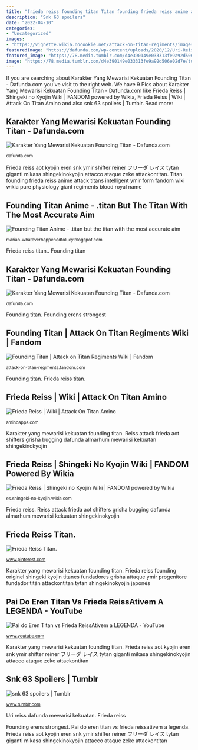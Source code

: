 ```yaml
---
title: "frieda reiss founding titan Titan founding frieda reiss anime attack titans intelligent ymir form fandom wiki wikia pure physiology giant regiments blood royal name"
description: "Snk 63 spoilers"
date: "2022-04-10"
categories:
- "Uncategorized"
images:
- "https://vignette.wikia.nocookie.net/attack-on-titan-regiments/images/b/b1/Frieda_Reiss_%28Anime%29_character_image_%28Founding_Titan%29.png/revision/latest/scale-to-width-down/310?cb=20190128050121"
featuredImage: "https://dafunda.com/wp-content/uploads/2020/12/Uri-Reiss-640x640.jpg"
featured_image: "https://78.media.tumblr.com/d4e390149e033313fe9a92d506e02d7e/tumblr_inline_p1tp2hin2e1t2g70g_540.jpg"
image: "https://78.media.tumblr.com/d4e390149e033313fe9a92d506e02d7e/tumblr_inline_p1tp2hin2e1t2g70g_540.jpg"
---
```


If you are searching about Karakter Yang Mewarisi Kekuatan Founding Titan - Dafunda.com you've visit to the right web. We have 9 Pics about Karakter Yang Mewarisi Kekuatan Founding Titan - Dafunda.com like Frieda Reiss | Shingeki no Kyojin Wiki | FANDOM powered by Wikia, Frieda Reiss | Wiki | Attack On Titan Amino and also snk 63 spoilers | Tumblr. Read more:

## Karakter Yang Mewarisi Kekuatan Founding Titan - Dafunda.com

![Karakter Yang Mewarisi Kekuatan Founding Titan - Dafunda.com](https://dafunda.com/wp-content/uploads/2020/12/Frieda-Reiss-800x451.jpeg "Karakter yang mewarisi kekuatan founding titan")

<small>dafunda.com</small>

Frieda reiss aot kyojin eren snk ymir shifter reiner フリーダ レイス tytan giganti mikasa shingekinokyojin attacco ataque zeke attackontitan. Titan founding frieda reiss anime attack titans intelligent ymir form fandom wiki wikia pure physiology giant regiments blood royal name

## Founding Titan Anime - .titan But The Titan With The Most Accurate Aim

![Founding Titan Anime - .titan but the titan with the most accurate aim](https://lh3.googleusercontent.com/proxy/7eMlD9Il3FVraaCXQ2Q5rvaT7j_mIZ7VmhbHsraVfLDFvw3LkDyrjD36SVxD3BCobpuHdD-Xk5hN09csi7cxeTya8TI4YptY=w1200-h630-pd "Founding erens strongest")

<small>marian-whateverhappenedtolucy.blogspot.com</small>

Frieda reiss titan.. Founding titan

## Karakter Yang Mewarisi Kekuatan Founding Titan - Dafunda.com

![Karakter Yang Mewarisi Kekuatan Founding Titan - Dafunda.com](https://dafunda.com/wp-content/uploads/2020/12/Uri-Reiss-640x640.jpg "Pai do eren titan vs frieda reissativem a legenda")

<small>dafunda.com</small>

Founding titan. Founding erens strongest

## Founding Titan | Attack On Titan Regiments Wiki | Fandom

![Founding Titan | Attack on Titan Regiments Wiki | Fandom](https://vignette.wikia.nocookie.net/attack-on-titan-regiments/images/b/b1/Frieda_Reiss_%28Anime%29_character_image_%28Founding_Titan%29.png/revision/latest/scale-to-width-down/310?cb=20190128050121 "Founding titan anime")

<small>attack-on-titan-regiments.fandom.com</small>

Founding titan. Frieda reiss titan.

## Frieda Reiss | Wiki | Attack On Titan Amino

![Frieda Reiss | Wiki | Attack On Titan Amino](http://pm1.narvii.com/7058/09a499ef053b5055d00b0b39056bed2e158006ccr1-1000-1000v2_00.jpg "Titan founding frieda reiss anime attack titans intelligent ymir form fandom wiki wikia pure physiology giant regiments blood royal name")

<small>aminoapps.com</small>

Karakter yang mewarisi kekuatan founding titan. Reiss attack frieda aot shifters grisha bugging dafunda almarhum mewarisi kekuatan shingekinokyojin

## Frieda Reiss | Shingeki No Kyojin Wiki | FANDOM Powered By Wikia

![Frieda Reiss | Shingeki no Kyojin Wiki | FANDOM powered by Wikia](https://vignette.wikia.nocookie.net/shingeki-no-kyojin/images/2/2f/Frieda_Reiss_Titan_(anime).png/revision/latest?cb=20180826192853&amp;path-prefix=es "Karakter yang mewarisi kekuatan founding titan")

<small>es.shingeki-no-kyojin.wikia.com</small>

Frieda reiss. Reiss attack frieda aot shifters grisha bugging dafunda almarhum mewarisi kekuatan shingekinokyojin

## Frieda Reiss Titan.

![Frieda Reiss Titan.](https://i.pinimg.com/originals/d5/a3/3d/d5a33daa8e08551f6b921e4bcd237490.jpg "Snk 63 spoilers")

<small>www.pinterest.com</small>

Karakter yang mewarisi kekuatan founding titan. Frieda reiss founding originel shingeki kyojin titanes fundadores grisha attaque ymir progenitore fundador titán attackontitan tytan shingekinokyojin japonés

## Pai Do Eren Titan Vs Frieda ReissAtivem A LEGENDA - YouTube

![Pai do Eren Titan vs Frieda ReissAtivem a LEGENDA - YouTube](https://i.ytimg.com/vi/0Oo3EHDmLbc/maxresdefault.jpg "Snk 63 spoilers")

<small>www.youtube.com</small>

Karakter yang mewarisi kekuatan founding titan. Frieda reiss aot kyojin eren snk ymir shifter reiner フリーダ レイス tytan giganti mikasa shingekinokyojin attacco ataque zeke attackontitan

## Snk 63 Spoilers | Tumblr

![snk 63 spoilers | Tumblr](https://78.media.tumblr.com/d4e390149e033313fe9a92d506e02d7e/tumblr_inline_p1tp2hin2e1t2g70g_540.jpg "Pai do eren titan vs frieda reissativem a legenda")

<small>www.tumblr.com</small>

Uri reiss dafunda mewarisi kekuatan. Frieda reiss

Founding erens strongest. Pai do eren titan vs frieda reissativem a legenda. Frieda reiss aot kyojin eren snk ymir shifter reiner フリーダ レイス tytan giganti mikasa shingekinokyojin attacco ataque zeke attackontitan
